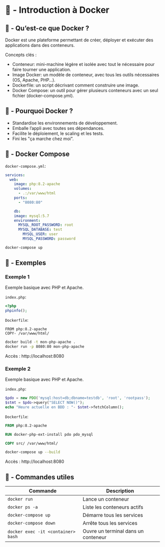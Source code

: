 # 🐋 - Introduction à Docker

## 👋 - Qu’est-ce que Docker ?

Docker est une plateforme permettant de créer, déployer et exécuter des applications dans des conteneurs.

Concepts clés :
- Conteneur: mini-machine légère et isolée avec tout le nécessaire pour faire tourner une application.
- Image Docker: un modèle de conteneur, avec tous les outils nécessaires (OS, Apache, PHP…).
- Dockerfile: un script décrivant comment construire une image.
- Docker Compose: un outil pour gérer plusieurs conteneurs avec un seul fichier (docker-compose.yml).

## 🤔 - Pourquoi Docker ?

- Standardise les environnements de développement.
- Emballe l’appli avec toutes ses dépendances.
- Facilite le déploiement, le scaling et les tests.
- Fini les "ça marche chez moi".

## 🐳 - Docker Compose

`docker-compose.yml`:
```yaml
services:
  web:
    image: php:8.2-apache
    volumes:
      - .:/var/www/html
    ports:
      - "8080:80"

    db:
    image: mysql:5.7
    environment:
      MYSQL_ROOT_PASSWORD: root
      MYSQL_DATABASE: test
        MYSQL_USER: user
        MYSQL_PASSWORD: password
```

```bash
docker-compose up
```

## 🚀 - Exemples

### Exemple 1

Exemple basique avec PHP et Apache.

`index.php`:
```php
<?php
phpinfo();
```

`Dockerfile`:
```Dockerfi
FROM php:8.2-apache
COPY- /var/www/html/
```

```bash
docker build -t mon-php-apache .
docker run -p 8080:80 mon-php-apache
```
Accès : http://localhost:8080

### Exemple 2

Exemple basique avec PHP et Apache.

`index.php`:
```php
$pdo = new PDO('mysql:host=db;dbname=testdb', 'root', 'rootpass');
$stmt = $pdo->query("SELECT NOW()");
echo "Heure actuelle en BDD : "- $stmt->fetchColumn();
```

`Dockerfile`:
````Dockerfile
FROM php:8.2-apache

RUN docker-php-ext-install pdo pdo_mysql

COPY src/ /var/www/html/
````

```bash
docker-compose up --build
```
Accès : http://localhost:8080

## 🧰 - Commandes utiles

| Commande                           | Description                         |
|------------------------------------|-------------------------------------|
| `docker run`                       | Lance un conteneur                  |
| `docker ps -a`                     | Liste les conteneurs actifs         |
| `docker-compose up`                | Démarre tous les services           |
| `docker-compose down`              | Arrête tous les services            |
| `docker exec -it <container> bash` | Ouvre un terminal dans un conteneur |